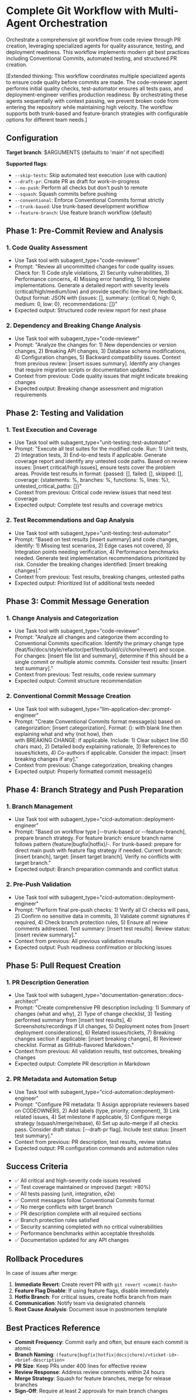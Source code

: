 # Complete Git Workflow with Multi-Agent Orchestration

Orchestrate a comprehensive git workflow from code review through PR creation, leveraging specialized agents for quality assurance, testing, and deployment readiness. This workflow implements modern git best practices including Conventional Commits, automated testing, and structured PR creation.

[Extended thinking: This workflow coordinates multiple specialized agents to ensure code quality before commits are made. The code-reviewer agent performs initial quality checks, test-automator ensures all tests pass, and deployment-engineer verifies production readiness. By orchestrating these agents sequentially with context passing, we prevent broken code from entering the repository while maintaining high velocity. The workflow supports both trunk-based and feature-branch strategies with configurable options for different team needs.]

## Configuration

**Target branch**: $ARGUMENTS (defaults to 'main' if not specified)

**Supported flags**:
- `--skip-tests`: Skip automated test execution (use with caution)
- `--draft-pr`: Create PR as draft for work-in-progress
- `--no-push`: Perform all checks but don't push to remote
- `--squash`: Squash commits before pushing
- `--conventional`: Enforce Conventional Commits format strictly
- `--trunk-based`: Use trunk-based development workflow
- `--feature-branch`: Use feature branch workflow (default)

## Phase 1: Pre-Commit Review and Analysis

### 1. Code Quality Assessment
- Use Task tool with subagent_type="code-reviewer"
- Prompt: "Review all uncommitted changes for code quality issues. Check for: 1) Code style violations, 2) Security vulnerabilities, 3) Performance concerns, 4) Missing error handling, 5) Incomplete implementations. Generate a detailed report with severity levels (critical/high/medium/low) and provide specific line-by-line feedback. Output format: JSON with {issues: [], summary: {critical: 0, high: 0, medium: 0, low: 0}, recommendations: []}"
- Expected output: Structured code review report for next phase

### 2. Dependency and Breaking Change Analysis
- Use Task tool with subagent_type="code-reviewer"
- Prompt: "Analyze the changes for: 1) New dependencies or version changes, 2) Breaking API changes, 3) Database schema modifications, 4) Configuration changes, 5) Backward compatibility issues. Context from previous review: [insert issues summary]. Identify any changes that require migration scripts or documentation updates."
- Context from previous: Code quality issues that might indicate breaking changes
- Expected output: Breaking change assessment and migration requirements

## Phase 2: Testing and Validation

### 1. Test Execution and Coverage
- Use Task tool with subagent_type="unit-testing::test-automator"
- Prompt: "Execute all test suites for the modified code. Run: 1) Unit tests, 2) Integration tests, 3) End-to-end tests if applicable. Generate coverage report and identify any untested code paths. Based on review issues: [insert critical/high issues], ensure tests cover the problem areas. Provide test results in format: {passed: [], failed: [], skipped: [], coverage: {statements: %, branches: %, functions: %, lines: %}, untested_critical_paths: []}"
- Context from previous: Critical code review issues that need test coverage
- Expected output: Complete test results and coverage metrics

### 2. Test Recommendations and Gap Analysis
- Use Task tool with subagent_type="unit-testing::test-automator"
- Prompt: "Based on test results [insert summary] and code changes, identify: 1) Missing test scenarios, 2) Edge cases not covered, 3) Integration points needing verification, 4) Performance benchmarks needed. Generate test implementation recommendations prioritized by risk. Consider the breaking changes identified: [insert breaking changes]."
- Context from previous: Test results, breaking changes, untested paths
- Expected output: Prioritized list of additional tests needed

## Phase 3: Commit Message Generation

### 1. Change Analysis and Categorization
- Use Task tool with subagent_type="code-reviewer"
- Prompt: "Analyze all changes and categorize them according to Conventional Commits specification. Identify the primary change type (feat/fix/docs/style/refactor/perf/test/build/ci/chore/revert) and scope. For changes: [insert file list and summary], determine if this should be a single commit or multiple atomic commits. Consider test results: [insert test summary]."
- Context from previous: Test results, code review summary
- Expected output: Commit structure recommendation

### 2. Conventional Commit Message Creation
- Use Task tool with subagent_type="llm-application-dev::prompt-engineer"
- Prompt: "Create Conventional Commits format message(s) based on categorization: [insert categorization]. Format: <type>(<scope>): <subject> with blank line then <body> explaining what and why (not how), then <footer> with BREAKING CHANGE: if applicable. Include: 1) Clear subject line (50 chars max), 2) Detailed body explaining rationale, 3) References to issues/tickets, 4) Co-authors if applicable. Consider the impact: [insert breaking changes if any]."
- Context from previous: Change categorization, breaking changes
- Expected output: Properly formatted commit message(s)

## Phase 4: Branch Strategy and Push Preparation

### 1. Branch Management
- Use Task tool with subagent_type="cicd-automation::deployment-engineer"
- Prompt: "Based on workflow type [--trunk-based or --feature-branch], prepare branch strategy. For feature branch: ensure branch name follows pattern (feature|bugfix|hotfix)/<ticket>-<description>. For trunk-based: prepare for direct main push with feature flag strategy if needed. Current branch: [insert branch], target: [insert target branch]. Verify no conflicts with target branch."
- Expected output: Branch preparation commands and conflict status

### 2. Pre-Push Validation
- Use Task tool with subagent_type="cicd-automation::deployment-engineer"
- Prompt: "Perform final pre-push checks: 1) Verify all CI checks will pass, 2) Confirm no sensitive data in commits, 3) Validate commit signatures if required, 4) Check branch protection rules, 5) Ensure all review comments addressed. Test summary: [insert test results]. Review status: [insert review summary]."
- Context from previous: All previous validation results
- Expected output: Push readiness confirmation or blocking issues

## Phase 5: Pull Request Creation

### 1. PR Description Generation
- Use Task tool with subagent_type="documentation-generation::docs-architect"
- Prompt: "Create comprehensive PR description including: 1) Summary of changes (what and why), 2) Type of change checklist, 3) Testing performed summary from [insert test results], 4) Screenshots/recordings if UI changes, 5) Deployment notes from [insert deployment considerations], 6) Related issues/tickets, 7) Breaking changes section if applicable: [insert breaking changes], 8) Reviewer checklist. Format as GitHub-flavored Markdown."
- Context from previous: All validation results, test outcomes, breaking changes
- Expected output: Complete PR description in Markdown

### 2. PR Metadata and Automation Setup
- Use Task tool with subagent_type="cicd-automation::deployment-engineer"
- Prompt: "Configure PR metadata: 1) Assign appropriate reviewers based on CODEOWNERS, 2) Add labels (type, priority, component), 3) Link related issues, 4) Set milestone if applicable, 5) Configure merge strategy (squash/merge/rebase), 6) Set up auto-merge if all checks pass. Consider draft status: [--draft-pr flag]. Include test status: [insert test summary]."
- Context from previous: PR description, test results, review status
- Expected output: PR configuration commands and automation rules

## Success Criteria

- ✅ All critical and high-severity code issues resolved
- ✅ Test coverage maintained or improved (target: >80%)
- ✅ All tests passing (unit, integration, e2e)
- ✅ Commit messages follow Conventional Commits format
- ✅ No merge conflicts with target branch
- ✅ PR description complete with all required sections
- ✅ Branch protection rules satisfied
- ✅ Security scanning completed with no critical vulnerabilities
- ✅ Performance benchmarks within acceptable thresholds
- ✅ Documentation updated for any API changes

## Rollback Procedures

In case of issues after merge:

1. **Immediate Revert**: Create revert PR with `git revert <commit-hash>`
2. **Feature Flag Disable**: If using feature flags, disable immediately
3. **Hotfix Branch**: For critical issues, create hotfix branch from main
4. **Communication**: Notify team via designated channels
5. **Root Cause Analysis**: Document issue in postmortem template

## Best Practices Reference

- **Commit Frequency**: Commit early and often, but ensure each commit is atomic
- **Branch Naming**: `(feature|bugfix|hotfix|docs|chore)/<ticket-id>-<brief-description>`
- **PR Size**: Keep PRs under 400 lines for effective review
- **Review Response**: Address review comments within 24 hours
- **Merge Strategy**: Squash for feature branches, merge for release branches
- **Sign-Off**: Require at least 2 approvals for main branch changes
